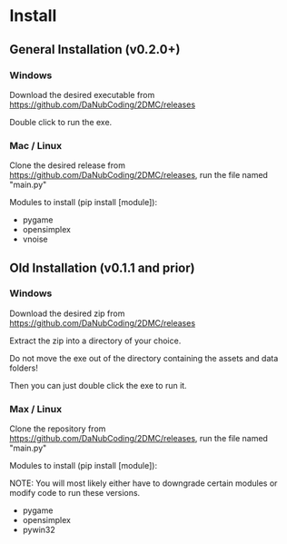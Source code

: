 # Install

## General Installation (v0.2.0+)

### Windows

Download the desired executable from <https://github.com/DaNubCoding/2DMC/releases>

Double click to run the exe.

### Mac / Linux

Clone the desired release from <https://github.com/DaNubCoding/2DMC/releases>, run the file named "main.py"

Modules to install (pip install [module]):

- pygame
- opensimplex
- vnoise

## Old Installation (v0.1.1 and prior)

### Windows

Download the desired zip from <https://github.com/DaNubCoding/2DMC/releases>

Extract the zip into a directory of your choice.

Do not move the exe out of the directory containing the assets and data folders! 

Then you can just double click the exe to run it. 

### Max / Linux

Clone the repository from <https://github.com/DaNubCoding/2DMC/releases>, run the file named "main.py"

Modules to install (pip install [module]):

NOTE: You will most likely either have to downgrade certain modules or modify code to run these versions.

- pygame
- opensimplex
- pywin32
